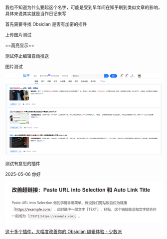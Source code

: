 我也不知道为什么要起这个名字，可能是受到早年间在知乎刷到类似文章的影响，具体来说其实就是当作日记来写

首先需要寻找 Obsidian 是否有加密的插件

上传图片测试

==高亮显示==

测试停止编辑自动推送

图片测试

![](引言/file-20250506161110820.png)

测试有意思的插件

2025-05-06 你好

![](引言/file-20250506162114941.png)

[这十多个插件，大幅度改善你的 Obsidian 编辑体验 - 少数派](https://sspai.com/post/68394)

